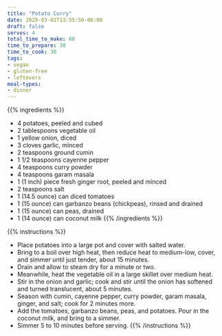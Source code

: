 ```yaml
---
title: "Potato Curry"
date: 2020-03-01T13:55:50-06:00
draft: false
serves: 4
total_time_to_make: 60
time_to_prepare: 30
time_to_cook: 30
tags:
- vegan
- gluten-free
- leftovers
meal-types:
- dinner
---
```


{{% ingredients %}}
- 4 potatoes, peeled and cubed
- 2 tablespoons vegetable oil
- 1 yellow onion, diced
- 3 cloves garlic, minced
- 2 teaspoons ground cumin
- 1 1/2 teaspoons cayenne pepper
- 4 teaspoons curry powder
- 4 teaspoons garam masala
- 1 (1 inch) piece fresh ginger root, peeled and minced
- 2 teaspoons salt
- 1 (14.5 ounce) can diced tomatoes
- 1 (15 ounce) can garbanzo beans (chickpeas), rinsed and drained
- 1 (15 ounce) can peas, drained
- 1 (14 ounce) can coconut milk
{{% /ingredients %}}

{{% instructions %}}
- Place potatoes into a large pot and cover with salted water. 
- Bring to a boil over high heat, then reduce heat to medium-low, cover, and simmer until just tender, about 15 minutes.
- Drain and allow to steam dry for a minute or two.
- Meanwhile, heat the vegetable oil in a large skillet over medium heat. 
- Stir in the onion and garlic; cook and stir until the onion has softened and turned translucent, about 5 minutes.
- Season with cumin, cayenne pepper, curry powder, garam masala, ginger, and salt; cook for 2 minutes more.
- Add the tomatoes, garbanzo beans, peas, and potatoes. Pour in the coconut milk, and bring to a simmer.
- Simmer 5 to 10 minutes before serving.
{{% /instructions %}}

